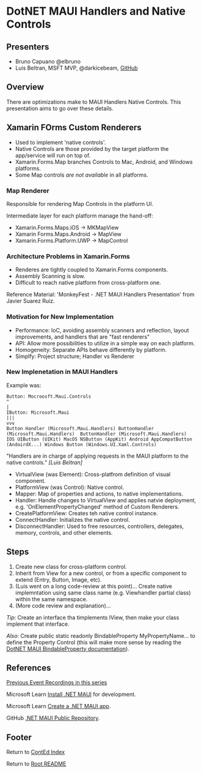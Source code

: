 # DotNET MAUI Handlers and Native Controls

## Presenters

- Bruno Capuano @elbruno
- Luis Beltran, MSFT MVP, @darkicebeam, [GitHub](https://github.com/icebeam7)

## Overview

There are optimizations make to MAUI Handlers Native Controls. This presentation aims to go over these details.

## Xamarin FOrms Custom Renderers

- Used to implement 'native controls'.
- Native Controls are those provided by the target platform the app/service will run on top of.
- Xamarin.Forms.Map branches Controls to Mac, Android, and Windows platforms.
- Some Map controls _are not available_ in all platforms.

### Map Renderer

Responsible for rendering Map Controls in the platform UI.

Intermediate layer for each platform manage the hand-off:

- Xamarin.Forms.Maps.iOS -> MKMapView
- Xamarin Forms.Maps.Android -> MapView
- Xamarin.Forms.Platform.UWP -> MapControl

### Architecture Problems in Xamarin.Forms

- Renderes are tightly coupled to Xamarin.Forms components.
- Assembly Scanning is slow.
- Difficult to reach native platform from cross-platform one.

Reference Material: 'MonkeyFest - .NET MAUI Handlers Presentation' from Javier Suarez Ruiz.

### Motivation for New Implementation

- Performance: IoC, avoiding assembly scanners and reflection, layout improvements, and handlers that are "fast renderers"
- API: Allow more possibilities to utilize in a simple way on each platform.
- Homogeneity: Separate APIs behave differently by platform.
- Simplfy: Project structure; Handler vs Renderer

### New Implenetation in MAUI Handlers

Example was:

```text
Button: Mocroosft.Maui.Controls
^
|
IButton: Microsoft.Maui
|||
vvv
Button Handler (Microsoft.Maui.Handlers) ButtonHandler (Microsoft.Maui.Handlers)  ButtonHandler (Microsoft.Maui.Handlers)
IOS UIButton (UIKit) MacOS NSButton (AppKit) Android AppCompatButton (AndoirdX...) Windows Button (Windows.UI.Xaml.Controls)
```

"Handlers are in charge of applying requests in the MAUI platform to the native controls." _[Luis Beltran]_

- VirtualView (was Element): Cross-platfrom definition of visual component.
- PlatformView (was Control): Native control.
- Mapper: Map of properties and actions, to native implementations.
- Handler: Handle changes to VirtualView and applies natvie deployment, e.g. 'OnElementPropertyChanged' method of Custom Renderers.
- CreatePlatformView: Creates teh native control instance.
- ConnectHandler: Initializes the native control.
- DisconnectHandler: Used to free resources, controllers, delegates, memory, controls, and other elements.

## Steps

1. Create new class for cross-platform control.
2. Inherit from View for a new control, or from a specific component to extend (Entry, Button, Image, etc).
3. (Luis went on a long code-review at this point)...
   Create native implemntation using same class name (e.g. Viewhandler partial class) within the same namespace.
4. (More code review and explanation)...

_Tip_: Create an interface tha timplements IView, then make your class implement that interface.

_Also_: Create public static readonly BindableProperty MyPropertyName... to define the Property Control (this will make more sense by reading the [DotNET MAUI BindableProperty documentation](https://learn.microsoft.com/en-us/dotnet/maui/fundamentals/bindable-properties)).

## References

[Previous Event Recordings in this series](https://developer.microsoft.com/en-us/reactor/series/S-1171/)

Microsoft Learn [Install .NET MAUI](https://learn.microsoft.com/en-us/dotnet/maui/get-started/installation?tabs=vswin) for development.

Microsoft Learn [Create a .NET MAUI app](https://learn.microsoft.com/en-us/dotnet/maui/tutorials/notes-app/).

GitHub [.NET MAUI Public Repository](https://github.com/dotnet/maui).

## Footer

Return to [ContEd Index](./conted-index.html)

Return to [Root README](../README.html)
